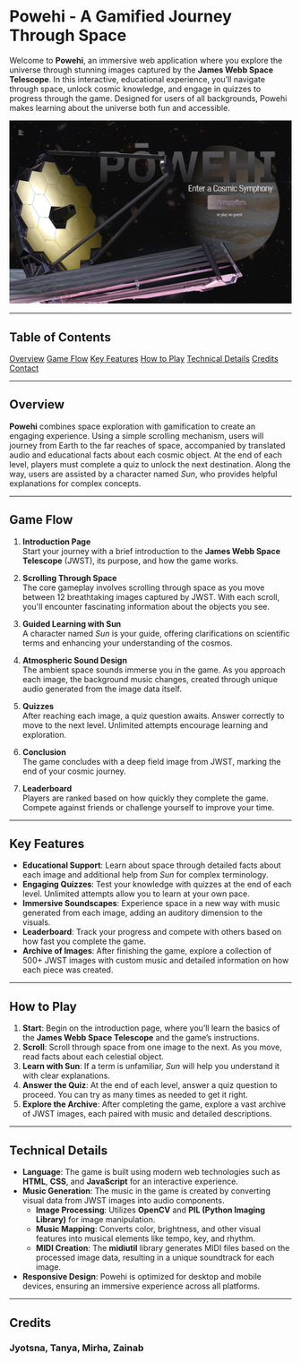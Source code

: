 
# Powehi - A Gamified Journey Through Space

Welcome to **Powehi**, an immersive web application where you explore the universe through stunning images captured by the **James Webb Space Telescope**. In this interactive, educational experience, you’ll navigate through space, unlock cosmic knowledge, and engage in quizzes to progress through the game. Designed for users of all backgrounds, Powehi makes learning about the universe both fun and accessible.

![Landing](landing.png)

---

## Table of Contents

[Overview](#overview) [Game Flow](#game-flow) [Key Features](#key-features) [How to Play](#how-to-play) [Technical Details](#technical-details) [Credits](#credits) [Contact](#contact)

---

## Overview

**Powehi** combines space exploration with gamification to create an engaging experience. Using a simple scrolling mechanism, users will journey from Earth to the far reaches of space, accompanied by translated audio and educational facts about each cosmic object. At the end of each level, players must complete a quiz to unlock the next destination. Along the way, users are assisted by a character named *Sun*, who provides helpful explanations for complex concepts.

---

## Game Flow

1. **Introduction Page**  
   Start your journey with a brief introduction to the **James Webb Space Telescope** (JWST), its purpose, and how the game works.
   
2. **Scrolling Through Space**  
   The core gameplay involves scrolling through space as you move between 12 breathtaking images captured by JWST. With each scroll, you'll encounter fascinating information about the objects you see.

3. **Guided Learning with Sun**  
   A character named *Sun* is your guide, offering clarifications on scientific terms and enhancing your understanding of the cosmos.

4. **Atmospheric Sound Design**  
   The ambient space sounds immerse you in the game. As you approach each image, the background music changes, created through unique audio generated from the image data itself.

5. **Quizzes**  
   After reaching each image, a quiz question awaits. Answer correctly to move to the next level. Unlimited attempts encourage learning and exploration.

6. **Conclusion**  
   The game concludes with a deep field image from JWST, marking the end of your cosmic journey.

7. **Leaderboard**  
   Players are ranked based on how quickly they complete the game. Compete against friends or challenge yourself to improve your time.
---

## Key Features

- **Educational Support**: Learn about space through detailed facts about each image and additional help from *Sun* for complex terminology.
- **Engaging Quizzes**: Test your knowledge with quizzes at the end of each level. Unlimited attempts allow you to learn at your own pace.
- **Immersive Soundscapes**: Experience space in a new way with music generated from each image, adding an auditory dimension to the visuals.
- **Leaderboard**: Track your progress and compete with others based on how fast you complete the game.
- **Archive of Images**: After finishing the game, explore a collection of 500+ JWST images with custom music and detailed information on how each piece was created.

---

## How to Play

1. **Start**: Begin on the introduction page, where you’ll learn the basics of the **James Webb Space Telescope** and the game’s instructions.
2. **Scroll**: Scroll through space from one image to the next. As you move, read facts about each celestial object.
3. **Learn with Sun**: If a term is unfamiliar, *Sun* will help you understand it with clear explanations.
4. **Answer the Quiz**: At the end of each level, answer a quiz question to proceed. You can try as many times as needed to get it right.
5. **Explore the Archive**: After completing the game, explore a vast archive of JWST images, each paired with music and detailed descriptions.

---

## Technical Details

- **Language**: The game is built using modern web technologies such as **HTML**, **CSS**, and **JavaScript** for an interactive experience.
- **Music Generation**: The music in the game is created by converting visual data from JWST images into audio components.  
   - **Image Processing**: Utilizes **OpenCV** and **PIL (Python Imaging Library)** for image manipulation.
   - **Music Mapping**: Converts color, brightness, and other visual features into musical elements like tempo, key, and rhythm.
   - **MIDI Creation**: The **midiutil** library generates MIDI files based on the processed image data, resulting in a unique soundtrack for each image.
- **Responsive Design**: Powehi is optimized for desktop and mobile devices, ensuring an immersive experience across all platforms.

---

## Credits
### Jyotsna, Tanya, Mirha, Zainab

